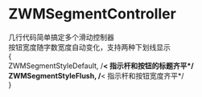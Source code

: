 # ZWMSegmentController
几行代码简单搞定多个滑动控制器  
按钮宽度随字数宽度自动变化，支持两种下划线显示  
  {  
	ZWMSegmentStyleDefault,   /**< 指示杆和按钮的标题齐平*/  
	ZWMSegmentStyleFlush,     /**< 指示杆和按钮宽度齐平*/  
  }
